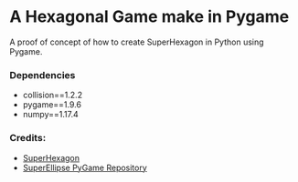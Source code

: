 # A Hexagonal Game make in Pygame

A proof of concept of how to create SuperHexagon in Python using Pygame.

### Dependencies

- collision==1.2.2
- pygame==1.9.6
- numpy==1.17.4

### Credits:

- [SuperHexagon](https://superhexagon.com/)
- [SuperEllipse PyGame Repository](https://github.com/ravenkls/Super-Ellipse)

